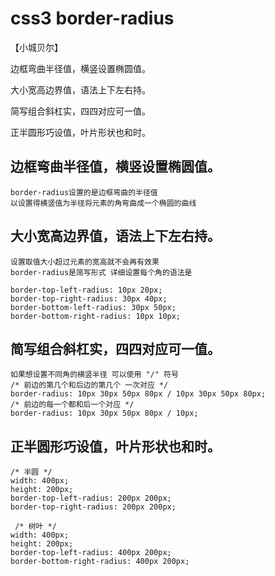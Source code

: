# css3 border-radius
【小城贝尔】

边框弯曲半径值，横竖设置椭圆值。

大小宽高边界值，语法上下左右持。

简写组合斜杠实，四四对应可一值。

正半圆形巧设值，叶片形状也和时。

## 边框弯曲半径值，横竖设置椭圆值。
    border-radius设置的是边框弯曲的半径值
    以设置得横竖值为半径将元素的角弯曲成一个椭圆的曲线
## 大小宽高边界值，语法上下左右持。
    设置取值大小超过元素的宽高就不会再有效果
    border-radius是简写形式 详细设置每个角的语法是

    border-top-left-radius: 10px 20px;
    border-top-right-radius: 30px 40px;
    border-bottom-left-radius: 30px 50px;
    border-bottom-right-radius: 10px 10px;
## 简写组合斜杠实，四四对应可一值。
    如果想设置不同角的横竖半径 可以使用 "/" 符号
    /* 前边的第几个和后边的第几个 一次对应 */
    border-radius: 10px 30px 50px 80px / 10px 30px 50px 80px; 
    /* 前边的每一个都和后一个对应 */
    border-radius: 10px 30px 50px 80px / 10px;
## 正半圆形巧设值，叶片形状也和时。
    /* 半圆 */
    width: 400px;
    height: 200px;
    border-top-left-radius: 200px 200px;
    border-top-right-radius: 200px 200px;

     /* 树叶 */
    width: 400px;
    height: 200px;
    border-top-left-radius: 400px 200px;
    border-bottom-right-radius: 400px 200px;